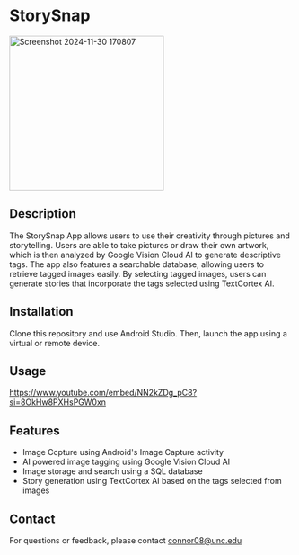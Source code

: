 # StorySnap
<img width="275" alt="Screenshot 2024-11-30 170807" src="https://github.com/user-attachments/assets/73fce4a4-6710-4607-88f5-a8e0bd345b7d">

## Description
The StorySnap App allows users to use their creativity through pictures and storytelling. Users are able to take pictures or draw their own artwork, which is then analyzed by Google Vision Cloud AI to generate descriptive tags. The app also features a searchable database, allowing users to retrieve tagged images easily. By selecting tagged images, users can generate stories that incorporate the tags selected using TextCortex AI. 

## Installation
Clone this repository and use Android Studio. Then, launch the app using a virtual or remote device.

## Usage
https://www.youtube.com/embed/NN2kZDg_pC8?si=8OkHw8PXHsPGW0xn

## Features
* Image Ccpture using Android's Image Capture activity
* AI powered image tagging using Google Vision Cloud AI
* Image storage and search using a SQL database
* Story generation using TextCortex AI based on the tags selected from images

## Contact
For questions or feedback, please contact connor08@unc.edu
